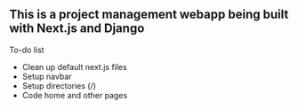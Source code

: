 ## This is a project management webapp being built with Next.js and Django 

To-do list

- Clean up default next.js files
- Setup navbar
- Setup directories (/)
- Code home and other pages